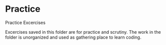 # Practice
Practice Excercises

Excercises saved in this folder are for practice and scrutiny. The work in the folder is unorganized and used as gathering place to learn coding.
